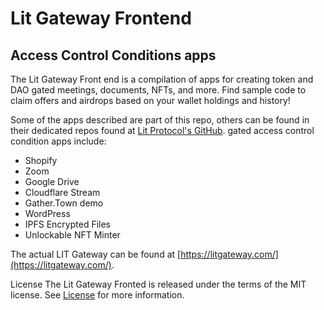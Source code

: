 # Lit Gateway Frontend
  
## Access Control Conditions apps

The Lit Gateway Front end is a compilation of apps for creating token and DAO gated meetings, documents, NFTs, and more.  Find sample code to claim offers and airdrops based on your wallet holdings and history!

Some of the apps described are part of this repo, others can be found in their dedicated repos found at [Lit Protocol's GitHub](https://github.com/LIT-Protocol). gated access control condition apps include:

- Shopify
- Zoom 
- Google Drive
- Cloudflare Stream
- Gather.Town demo
- WordPress
- IPFS Encrypted Files
- Unlockable NFT Minter

The actual LIT Gateway can be found at [https://litgateway.com/](https://litgateway.com/).

License
The Lit Gateway Fronted is released under the terms of the MIT license. See [License](LITCENSE_MIT.md) for more information.

